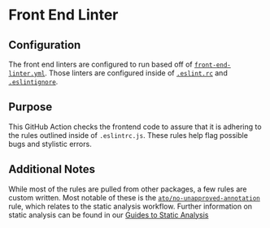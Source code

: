 # Front End Linter

## Configuration

The front end linters are configured to run based off of [`front-end-linter.yml`](https://github.com/transcom/mymove/blob/main/.github/workflows/front-end-linter.yml). Those linters are configured inside of [`.eslint.rc`](https://github.com/transcom/mymove/blob/main/.eslintrc.js) and [`.eslintignore`](https://github.com/transcom/mymove/blob/main/.eslintignore).

## Purpose

This GitHub Action checks the frontend code to assure that it is adhering to the rules outlined inside of `.eslintrc.js`. These rules help flag possible bugs and stylistic errors.

## Additional Notes

While most of the rules are pulled from other packages, a few rules are custom written. Most notable of these is the [`ato/no-unapproved-annotation`](https://github.com/transcom/mymove/blob/main/eslint-plugin-ato/no-unapproved-annotation.js) rule, which relates to the static analysis workflow.
Further information on static analysis can be found in our [Guides to Static Analysis](https://dp3.atlassian.net/wiki/spaces/MT/pages/1921384494/Static+Analysis)
